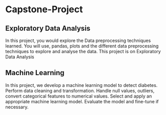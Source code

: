 # Capstone-Project

## Exploratory Data Analysis
In this project, you would explore the Data preprocessing techniques learned. You will use, pandas, plots and the different data preprocessing techniques to explore and analyse the data. This project is on Exploratory Data Analysis

## Machine Learning
In this project, we develop a machine learning model to detect diabetes. Perform data cleaning and transformation. Handle null 
values, outliers, convert categorical features to numerical values. Select and apply an appropriate machine learning model. Evaluate the model and fine-tune if necessary. 
